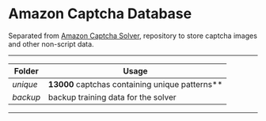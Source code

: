# Amazon Captcha Database
Separated from [Amazon Captcha Solver](https://github.com/a-maliarov/amazon-captcha-solver), repository to store captcha images and other non-script data.

---

|Folder|Usage|
|---|---|
|*unique*|**13000** captchas containing unique patterns**|
|*backup*|backup training data for the solver|

---

